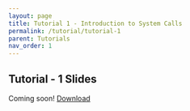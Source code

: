 ```yaml
---
layout: page
title: Tutorial 1 - Introduction to System Calls
permalink: /tutorial/tutorial-1
parent: Tutorials
nav_order: 1
---
```


## Tutorial - 1 Slides
Coming soon!
[Download](https://karthikv1392.github.io/cs3301_osn/slides/Tutorials/Tutorial-1.pdf)